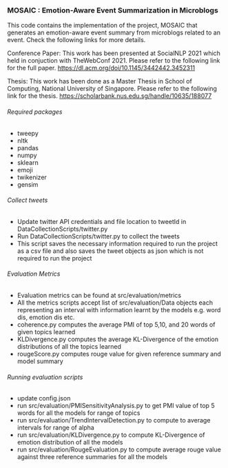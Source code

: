 ### MOSAIC : Emotion-Aware Event Summarization in Microblogs
This code contains the implementation of the project, MOSAIC that generates an emotion-aware event summary from microblogs related to an event. Check the following links for more details.

Conference Paper: This work has been presented at SocialNLP 2021 which held in conjuction with TheWebConf 2021. Please refer to the following link for the full paper.
https://dl.acm.org/doi/10.1145/3442442.3452311

Thesis: This work has been done as a Master Thesis in School of Computing, National University of Singapore. Please refer to the following link for the thesis.
https://scholarbank.nus.edu.sg/handle/10635/188077


###### Required packages
* tweepy
* nltk
* pandas
* numpy
* sklearn
* emoji
* twikenizer
* gensim

###### Collect tweets
* Update twitter API credentials and file location to tweetId in DataCollectionScripts/twitter.py
* Run DataCollectionScripts/twitter.py to collect the tweets
* This script saves the necessary information required to run the project as a csv file and also saves the tweet objects as json which is not required to run the project

###### Evaluation Metrics
* Evaluation metrics can be found at src/evaluation/metrics
* All the metrics scripts accept list of src/evaluation/Data objects each representing an interval with information learnt by the models e.g. word dis, emotion dis etc.
* coherence.py computes the average PMI of top 5,10, and 20 words of given topics learned
* KLDivergence.py computes the average KL-Divergence of the emotion distributions of all the topics learned
* rougeScore.py computes rouge value for given reference summary and model summary

###### Running evaluation scripts
* update config.json
* run src/evaluation/PMISensitivityAnalysis.py to get PMI value of top 5 words for all the models for range of topics
* run src/evaluation/TrendIntervalDetection.py to compute to average intervals for range of alpha
* run src/evaluation/KLDivergence.py to compute KL-Divergence of emotion distribution of all the models
* run src/evaluation/RougeEvaluation.py to compute average rouge value against three reference summaries for all the models
